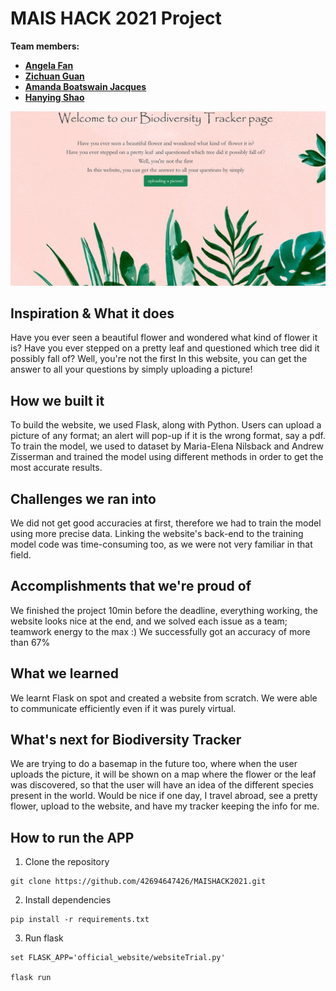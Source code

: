 # MAIS HACK 2021 Project 

**Team members:**
* **[Angela Fan](https://github.com/Angelalalula)**
* **[Zichuan Guan](https://github.com/zcguan)**
* **[Amanda Boatswain Jacques](https://github.com/AmandaBoatswain)**
* **[Hanying Shao](https://github.com/42694647426)**

![alt text](https://github.com/42694647426/MAISHACK2021/blob/main/official_website/static/uploads/Picture1.png)


## Inspiration & What it does
Have you ever seen a beautiful flower and wondered what kind of flower it is? Have you ever stepped on a pretty leaf and questioned which tree did it possibly fall of? Well, you're not the first In this website, you can get the answer to all your questions by simply uploading a picture!

## How we built it
To build the website, we used Flask, along with Python. Users can upload a picture of any format; an alert will pop-up if it is the wrong format, say a pdf. To train the model, we used to dataset by Maria-Elena Nilsback and Andrew Zisserman and trained the model using different methods in order to get the most accurate results.

## Challenges we ran into
We did not get good accuracies at first, therefore we had to train the model using more precise data. Linking the website's back-end to the training model code was time-consuming too, as we were not very familiar in that field.

## Accomplishments that we're proud of
We finished the project 10min before the deadline, everything working, the website looks nice at the end, and we solved each issue as a team; teamwork energy to the max :) We successfully got an accuracy of more than 67%

## What we learned
We learnt Flask on spot and created a website from scratch. We were able to communicate efficiently even if it was purely virtual.

## What's next for Biodiversity Tracker
We are trying to do a basemap in the future too, where when the user uploads the picture, it will be shown on a map where the flower or the leaf was discovered, so that the user will have an idea of the different species present in the world. Would be nice if one day, I travel abroad, see a pretty flower, upload to the website, and have my tracker keeping the info for me.

## How to run the APP
1. Clone the repository
```
git clone https://github.com/42694647426/MAISHACK2021.git
```
2. Install dependencies 
```
pip install -r requirements.txt
```
3. Run flask
```
set FLASK_APP='official_website/websiteTrial.py'

flask run
```





